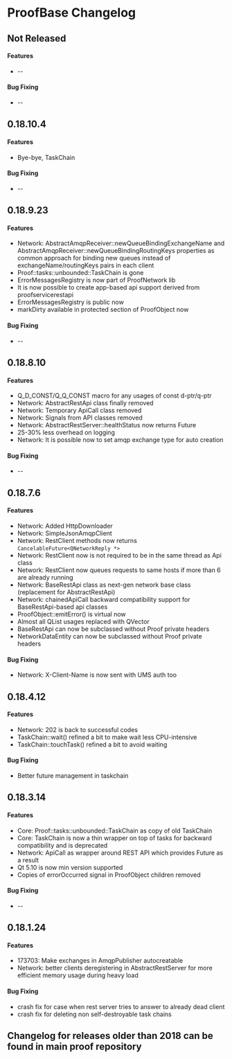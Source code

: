 ProofBase Changelog
===================

## Not Released
#### Features
 * --

#### Bug Fixing
 * --

## 0.18.10.4
#### Features
 * Bye-bye, TaskChain

#### Bug Fixing
 * --

## 0.18.9.23
#### Features
 * Network: AbstractAmqpReceiver::newQueueBindingExchangeName and AbstractAmqpReceiver::newQueueBindingRoutingKeys properties as common approach for binding new queues instead of exchangeName/routingKeys pairs in each client
 * Proof::tasks::unbounded::TaskChain is gone
 * ErrorMessagesRegistry is now part of ProofNetwork lib
 * It is now possible to create app-based api support derived from proofservicerestapi
 * ErrorMessagesRegistry is public now
 * markDirty available in protected section of ProofObject now

#### Bug Fixing
 * --

## 0.18.8.10
#### Features
 * Q_D_CONST/Q_Q_CONST macro for any usages of const d-ptr/q-ptr
 * Network: AbstractRestApi class finally removed
 * Network: Temporary ApiCall class removed
 * Network: Signals from API classes removed
 * Network: AbstractRestServer::healthStatus now returns Future
 * 25-30% less overhead on logging
 * Network: It is possible now to set amqp exchange type for auto creation

#### Bug Fixing
 * --

## 0.18.7.6
#### Features
 * Network: Added HttpDownloader
 * Network: SimpleJsonAmqpClient
 * Network: RestClient methods now returns `CancelableFuture<QNetworkReply *>`
 * Network: RestClient now is not required to be in the same thread as Api class
 * Network: RestClient now queues requests to same hosts if more than 6 are already running
 * Network: BaseRestApi class as next-gen network base class (replacement for AbstractRestApi)
 * Network: chainedApiCall backward compatibility support for BaseRestApi-based api classes
 * ProofObject::emitError() is virtual now
 * Almost all QList usages replaced with QVector
 * BaseRestApi can now be subclassed without Proof private headers
 * NetworkDataEntity can now be subclassed without Proof private headers

#### Bug Fixing
 * Network: X-Client-Name is now sent with UMS auth too

## 0.18.4.12
#### Features
 * Network: 202 is back to successful codes
 * TaskChain::wait() refined a bit to make wait less CPU-intensive
 * TaskChain::touchTask() refined a bit to avoid waiting

#### Bug Fixing
 * Better future management in taskchain

## 0.18.3.14
#### Features
 * Core: Proof::tasks::unbounded::TaskChain as copy of old TaskChain
 * Core: TaskChain is now a thin wrapper on top of tasks for backward compatibility and is deprecated
 * Network: ApiCall as wrapper around REST API which provides Future as a result
 * Qt 5.10 is now min version supported
 * Copies of errorOccurred signal in ProofObject children removed

#### Bug Fixing
 * --

## 0.18.1.24
#### Features
 * 173703: Make exchanges in AmqpPublisher autocreatable
 * Network: better clients deregistering in AbstractRestServer for more efficient memory usage during heavy load

#### Bug Fixing
 * crash fix for case when rest server tries to answer to already dead client
 * crash fix for deleting non self-destroyable task chains

## Changelog for releases older than 2018 can be found in main proof repository
